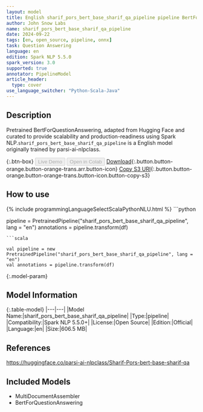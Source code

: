 ```yaml
---
layout: model
title: English sharif_pors_bert_base_sharif_qa_pipeline pipeline BertForQuestionAnswering from parsi-ai-nlpclass
author: John Snow Labs
name: sharif_pors_bert_base_sharif_qa_pipeline
date: 2024-09-22
tags: [en, open_source, pipeline, onnx]
task: Question Answering
language: en
edition: Spark NLP 5.5.0
spark_version: 3.0
supported: true
annotator: PipelineModel
article_header:
  type: cover
use_language_switcher: "Python-Scala-Java"
---
```


## Description

Pretrained BertForQuestionAnswering, adapted from Hugging Face and curated to provide scalability and production-readiness using Spark NLP.`sharif_pors_bert_base_sharif_qa_pipeline` is a English model originally trained by parsi-ai-nlpclass.

{:.btn-box}
<button class="button button-orange" disabled>Live Demo</button>
<button class="button button-orange" disabled>Open in Colab</button>
[Download](https://s3.amazonaws.com/auxdata.johnsnowlabs.com/public/models/sharif_pors_bert_base_sharif_qa_pipeline_en_5.5.0_3.0_1727042513072.zip){:.button.button-orange.button-orange-trans.arr.button-icon}
[Copy S3 URI](s3://auxdata.johnsnowlabs.com/public/models/sharif_pors_bert_base_sharif_qa_pipeline_en_5.5.0_3.0_1727042513072.zip){:.button.button-orange.button-orange-trans.button-icon.button-copy-s3}

## How to use



<div class="tabs-box" markdown="1">
{% include programmingLanguageSelectScalaPythonNLU.html %}
```python

pipeline = PretrainedPipeline("sharif_pors_bert_base_sharif_qa_pipeline", lang = "en")
annotations =  pipeline.transform(df)   

```
```scala

val pipeline = new PretrainedPipeline("sharif_pors_bert_base_sharif_qa_pipeline", lang = "en")
val annotations = pipeline.transform(df)

```
</div>

{:.model-param}
## Model Information

{:.table-model}
|---|---|
|Model Name:|sharif_pors_bert_base_sharif_qa_pipeline|
|Type:|pipeline|
|Compatibility:|Spark NLP 5.5.0+|
|License:|Open Source|
|Edition:|Official|
|Language:|en|
|Size:|606.5 MB|

## References

https://huggingface.co/parsi-ai-nlpclass/Sharif-Pors-bert-base-sharif-qa

## Included Models

- MultiDocumentAssembler
- BertForQuestionAnswering